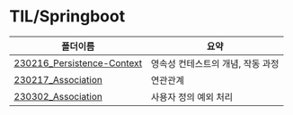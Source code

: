 # TIL/Springboot

| 폴더이름                                                                                                             | 요약                  |
| ---------------------------------------------------------------------------------------------------------------- | ------------------- |
| [230216_Persistence-Context](https://github.com/seho27060/TIL/tree/master/Springboot/230216_Persistence-Context) | 영속성 컨테스트의 개념, 작동 과정 |
| [230217_Association](https://github.com/seho27060/TIL/tree/master/Springboot/230217_Association)                 | 연관관계                |
| [230302_Association](https://github.com/seho27060/TIL/tree/master/Springboot/230302_CustomException)             | 사용자 정의 예외 처리        |
